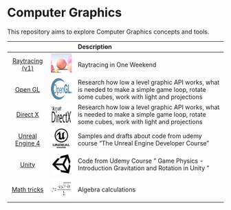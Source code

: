 # Computer Graphics



This repository aims to explore Computer Graphics concepts and tools.

| 		            |                                                                         | Description                                     | 
| :----------------:|:-----------------------------------------------------------------------:|:------------------------------------------------|
| [Raytracing (v1)](https://github.com/NelsonBilber/cg.raytracing.v1)                       | <img src="./imgs/ray.png" height="50px" />            | Raytracing in One Weekend            |
| [Open GL](https://github.com/NelsonBilber/ComputerGraphics/blob/master/docs/open_gl.md)   | <img src="./imgs/opengl.png" height="50px" />         | Research how low a level graphic API works, what is needed to make a simple game loop, rotate some cubes, work with light and projections              |
| [Direct X](https://github.com/NelsonBilber/ComputerGraphics/blob/master/docs/direct_x.md) | <img src="./imgs/directx.png" height="50px" />        | Research how low a level graphic API works, what is needed to make a simple game loop, rotate some cubes, work with light and projections              |
| [Unreal Engine 4](https://github.com/NelsonBilber/ComputerGraphics/blob/master/docs/unreal_engine.md) | <img src="./imgs/unrealengine4.png" height="50px" />  | Samples and drafts about code from udemy course “The Unreal Engine Developer Course”            | 
| [Unity](https://github.com/NelsonBilber/udemy.gamephysics)                                | <img src="./imgs/unity.png" height="50px" />          |Code from Udemy Course ” Game Physics - Introduction Gravitation and Rotation in Unity ”             |
| [Math tricks](https://github.com/NelsonBilber/ComputerGraphics/blob/master/docs/math.md)  | <img src="./imgs/algebra.png" height="50px" />        | Algebra calculations            |

